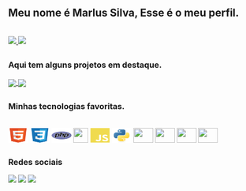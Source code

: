 ## Meu nome é Marlus Silva, Esse é o meu perfil.
<br>
<!-- GitHub status -->


<div>
  <a href="https://github.com/MarlusCSilva">
    <img height="200em" src="https://github-readme-stats.vercel.app/api?username=MarlusCSilva&theme=neon&show_icons=true" />
    </a>
  <a href="https://github.com/MarlusCSilva">
    <img height="190em" src="https://github-readme-stats.vercel.app/api/top-langs/?username=MarlusCSilva&theme=neon&show_icons=true&layout=compact"> 
  </a>
</div> 

##
<!-- Projetos em destaque -->
### Aqui tem alguns projetos em destaque.
<div>
  <a href="https://github.com/MarlusCSilva/Programacao-Web_1">
    <img align="center" src="https://github-readme-stats.vercel.app/api/pin/?username=MarlusCSilva&repo=Programacao-Web_1&theme=neon&show_icons=true"/>
  </a>
   <a href="https://github.com/MarlusCSilva/Programacao-Web_2">
    <img align="center" src="https://github-readme-stats.vercel.app/api/pin/?username=MarlusCSilva&repo=Programacao-Web_2&theme=neon&show_icons=true"/>
  </a>

  
</div>

  ##

 
<!-- Tecnologia mais ultilizadas -->
### Minhas tecnologias favoritas.
<div style="display: inline_block"><br>
  <img align="center" height="30" width="40" src="https://raw.githubusercontent.com/devicons/devicon/master/icons/html5/html5-original.svg">
  <img align="center" height="30" width="40" src="https://raw.githubusercontent.com/devicons/devicon/master/icons/css3/css3-original.svg">
  <img align="center" height="30" width="40" src="https://raw.githubusercontent.com/devicons/devicon/master/icons/php/php-original.svg">
  <img align="center" height="30" width="30" src="https://encrypted-tbn0.gstatic.com/images?q=tbn:ANd9GcT8xeQnir01pNhhNxrsO2iCtPU-NLfhfzaGL3QihKGscrvLXGJ5KCxzDbSS3zuK3pFZ18k&usqp=CAU" />
  <img align="center" height="30" width="40" src="https://raw.githubusercontent.com/devicons/devicon/master/icons/javascript/javascript-plain.svg">
  <img align="center" height="30" width="40" src="https://raw.githubusercontent.com/devicons/devicon/master/icons/python/python-original.svg">
  <img align="center" height="30" width="40" src="https://cdn.jsdelivr.net/gh/devicons/devicon/icons/java/java-original.svg">  
  <img align="center" height="30" width="40" src="https://cdn.jsdelivr.net/gh/devicons/devicon/icons/postgresql/postgresql-original.svg" />
  <img align="center" height="30" width="40" src="https://cdn.jsdelivr.net/gh/devicons/devicon/icons/csharp/csharp-original.svg" />
  <img align="center" height="30" width="40" src="https://cdn.jsdelivr.net/gh/devicons/devicon/icons/unity/unity-original.svg" />
  
</div>

  ##
### Redes sociais
<!-- Redes sociais -->
<div> 
  <a href="https://www.instagram.com/osilvaa_mr/" target="_blank"><img src="https://img.shields.io/badge/Instagram-E4405F?style=for-the-badge&logo=instagram&logoColor=white" target="_blank"></a> 
  <a href="mailto:marlussilva5816@gmail.com"><img src="https://img.shields.io/badge/-Gmail-%23333?style=for-the-badge&logo=gmail&logoColor=white" target="_blank"></a>
  <a href="https://www.linkedin.com/in/marlus-silva-a7203b26a/" target="_blank"><img src="https://img.shields.io/badge/-LinkedIn-%230077B5?style=for-the-badge&logo=linkedin&logoColor=white" target="_blank"></a>
</div>
